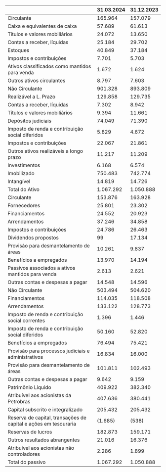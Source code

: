 | |31.03.2024|31.12.2023|
|---|---|---|
|Circulante|165.964|157.079|
|Caixa e equivalentes de caixa|57.689|61.613|
|Títulos e valores mobiliários|24.072|13.650|
|Contas a receber, líquidas|25.184|29.702|
|Estoques|40.849|37.184|
|Impostos e contribuições|7.701|5.703|
|Ativos classificados como mantidos para venda|1.672|1.624|
|Outros ativos circulantes|8.797|7.603|
|Não Circulante|901.328|893.809|
|Realizável a L. Prazo|129.858|129.735|
|Contas a receber, líquidas|7.302|8.942|
|Títulos e valores mobiliários|9.394|11.661|
|Depósitos judiciais|74.049|71.390|
|Imposto de renda e contribuição social diferidos|5.829|4.672|
|Impostos e contribuições|22.067|21.861|
|Outros ativos realizáveis a longo prazo|11.217|11.209|
|Investimentos|6.168|6.574|
|Imobilizado|750.483|742.774|
|Intangível|14.819|14.726|
|Total do Ativo|1.067.292|1.050.888|
|Circulante|153.876|163.928|
|Fornecedores|25.801|23.302|
|Financiamentos|24.552|20.923|
|Arrendamentos|37.246|34.858|
|Impostos e contribuições|24.786|26.463|
|Dividendos propostos|99|17.134|
|Provisão para desmantelamento de áreas|10.261|9.837|
|Benefícios a empregados|13.970|14.194|
|Passivos associados a ativos mantidos para venda|2.613|2.621|
|Outras contas e despesas a pagar|14.548|14.596|
|Não Circulante|503.494|504.620|
|Financiamentos|114.035|118.508|
|Arrendamentos|133.122|128.773|
|Imposto de renda e contribuição social correntes|1.396|1.446|
|Imposto de renda e contribuição social diferidos|50.160|52.820|
|Benefícios a empregados|76.494|75.421|
|Provisão para processos judiciais e administrativos|16.834|16.000|
|Provisão para desmantelamento de áreas|101.811|102.493|
|Outras contas e despesas a pagar|9.642|9.159|
|Patrimônio Líquido|409.922|382.340|
|Atribuível aos acionistas da Petrobras|407.636|380.441|
|Capital subscrito e integralizado|205.432|205.432|
|Reserva de capital, transações de capital e ações em tesouraria|(1.685)|(538)|
|Reservas de lucros|182.873|159.171|
|Outros resultados abrangentes|21.016|16.376|
|Atribuível aos acionistas não controladores|2.286|1.899|
|Total do passivo|1.067.292|1.050.888|